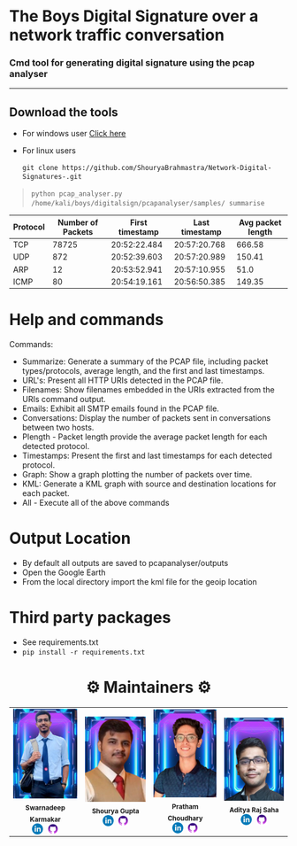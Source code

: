 # The Boys Digital Signature over a network traffic conversation 

### Cmd tool for generating digital signature using the pcap analyser 

---
## Download the tools

- For windows user
  [Click here](https://drive.google.com/file/d/1b1VZTr3uAy8lnO_xMwnmpMlgoQupqtIb/view?usp=drive_link)

- For linux users
  ```
  git clone https://github.com/ShouryaBrahmastra/Network-Digital-Signatures-.git
  ```


> ```python pcap_analyser.py /home/kali/boys/digitalsign/pcapanalyser/samples/ summarise```
> 
| Protocol | Number of Packets | First timestamp | Last timestamp | Avg packet length |
|----------|-------------------|-----------------|----------------|-------------------|
| TCP | 78725 | 20:52:22.484 | 20:57:20.768 | 666.58 |
| UDP | 872 | 20:52:39.603 | 20:57:20.989 | 150.41 |
| ARP | 12 | 20:53:52.941 | 20:57:10.955 | 51.0 |
| ICMP | 80 | 20:54:19.161 | 20:56:50.385 | 149.35 |


# Help and commands
Commands:
-  Summarize: Generate a summary of the PCAP file, including packet types/protocols, average length, and the first and last timestamps.
-    URL's: Present all HTTP URIs detected in the PCAP file.
-    Filenames: Show filenames embedded in the URIs extracted from the URIs command output.
-    Emails: Exhibit all SMTP emails found in the PCAP file.
-    Conversations: Display the number of packets sent in conversations between two hosts.
-    Plength - Packet length provide the average packet length for each detected protocol.
-    Timestamps: Present the first and last timestamps for each detected protocol.
-    Graph: Show a graph plotting the number of packets over time.
-    KML: Generate a KML graph with source and destination locations for each packet.
-    All - Execute all of the above commands

# Output Location
- By default all outputs are saved to pcapanalyser/outputs
- Open the Google Earth
- From the local directory import the kml file for the geoip location
# Third party packages
- See requirements.txt
- ```pip install -r requirements.txt```

<h1 align="center">⚙ Maintainers ⚙</h1>

<table align="center">
  <tbody><tr>
    
 <td align="center"><img alt="Swarnadeep" src="https://raw.githubusercontent.com/ShouryaBrahmastra/ShouryaBrahmastra/master/assets/s_git.png" width="130px;"><br><sub><b>
 Swarnadeep Karmakar </b></sub><br>
<a href="https://www.linkedin.com/in/swarnadeep-karmakar/" target="_blank"><img align="center"  src="https://raw.githubusercontent.com/ShouryaBrahmastra/ShouryaBrahmastra/master/assets/link.png" alt="Linkedin" height="20" width="20" /></a>&nbsp&nbsp<a href="https://github.com/Swarnadeep-Karmakar" target="_blank"><img align="center"  src="https://raw.githubusercontent.com/ShouryaBrahmastra/ShouryaBrahmastra/master/assets/github%20coloured.png" alt="Github" height="20" width="20" /></a><nbsp></td></a></td>

 <td align="center"><img alt="" src="https://raw.githubusercontent.com/ShouryaBrahmastra/ShouryaBrahmastra/master/assets/Shourya.png" width="130px;"><br><sub><b>
 Shourya Gupta </b></sub><br>
<a href="https://www.linkedin.com/in/shourya-gupta-12911721b/" target="_blank"><img align="center"  src="https://raw.githubusercontent.com/ShouryaBrahmastra/ShouryaBrahmastra/master/assets/link.png" alt="Linkedin" height="20" width="20" /></a>&nbsp&nbsp<a href="https://github.com/ShouryaBrahmastra" target="_blank"><img align="center"  src="https://raw.githubusercontent.com/ShouryaBrahmastra/ShouryaBrahmastra/master/assets/github%20coloured.png" alt="Github" height="20" width="20" /></a><nbsp></td></a></td>

 <td align="center"><img alt="Pratham" src="https://raw.githubusercontent.com/ShouryaBrahmastra/ShouryaBrahmastra/master/assets/p_git.png" width="130px;"><br><sub><b>
 Pratham Choudhary </b></sub><br>
<a href="https://www.linkedin.com/in/pratham-choudhary-5b6b431b2/" target="_blank"><img align="center"  src="https://raw.githubusercontent.com/ShouryaBrahmastra/ShouryaBrahmastra/master/assets/link.png" alt="Linkedin" height="20" width="20" /></a>&nbsp&nbsp<a href="https://github.com/choudhary-pratham" target="_blank"><img align="center"  src="https://raw.githubusercontent.com/ShouryaBrahmastra/ShouryaBrahmastra/master/assets/github%20coloured.png" alt="Github" height="20" width="20" /></a><nbsp></td></a></td>

<td align="center"><img alt="ARS" src="https://raw.githubusercontent.com/ShouryaBrahmastra/ShouryaBrahmastra/master/assets/ars_git.png" width="130px;"><br><sub><b>
 Aditya Raj Saha</b></sub><br>
<a href="https://www.linkedin.com/in/aditya-raj-saha-831977212/" target="_blank"><img align="center"  src="https://raw.githubusercontent.com/ShouryaBrahmastra/ShouryaBrahmastra/master/assets/link.png" alt="Linkedin" height="20" width="20" /></a>&nbsp&nbsp<a href="https://github.com/AdityaRajSaha" target="_blank"><img align="center"  src="https://raw.githubusercontent.com/ShouryaBrahmastra/ShouryaBrahmastra/master/assets/github%20coloured.png" alt="Github" height="20" width="20" /></a><nbsp></td></a></td>
</tr>
</tbody></table>
